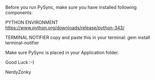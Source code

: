 Before you run PySync, make sure you have installed following components:

PYTHON ENVIRONMENT
https://www.python.org/downloads/release/python-343/


TERMINAL NOTIFIER
copy and paste this in your terminal:   gem install terminal-notifier

Make sure PySync is placed in your Application folder.


Good Luck :-)

NerdyZonky
